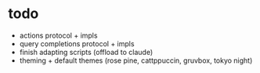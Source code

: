 # todo

- actions protocol + impls
- query completions protocol + impls
- finish adapting scripts (offload to claude)
- theming + default themes (rose pine, cattppuccin, gruvbox, tokyo night)
